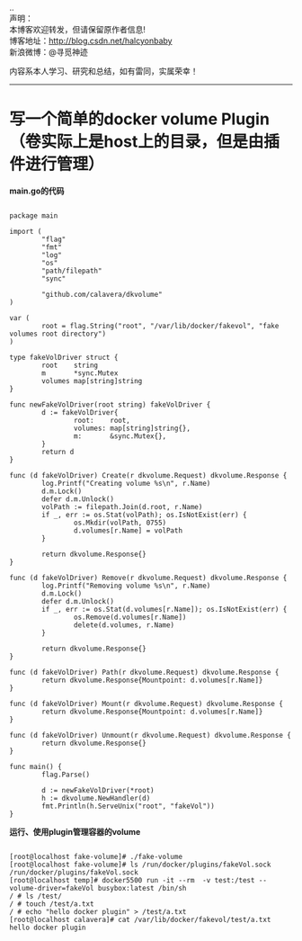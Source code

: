 ..  
声明：   
本博客欢迎转发，但请保留原作者信息!   
博客地址：http://blog.csdn.net/halcyonbaby   
新浪微博：@寻觅神迹

内容系本人学习、研究和总结，如有雷同，实属荣幸！   

----------
# 写一个简单的docker volume Plugin（卷实际上是host上的目录，但是由插件进行管理）
**main.go的代码**
<pre><code>
package main

import (
        "flag"
        "fmt"
        "log"
        "os"
        "path/filepath"
        "sync"

        "github.com/calavera/dkvolume"
)

var (
        root = flag.String("root", "/var/lib/docker/fakevol", "fake volumes root directory")
)

type fakeVolDriver struct {
        root    string
        m       *sync.Mutex
        volumes map[string]string
}

func newFakeVolDriver(root string) fakeVolDriver {
        d := fakeVolDriver{
                root:    root,
                volumes: map[string]string{},
                m:       &sync.Mutex{},
        }
        return d
}

func (d fakeVolDriver) Create(r dkvolume.Request) dkvolume.Response {
        log.Printf("Creating volume %s\n", r.Name)
        d.m.Lock()
        defer d.m.Unlock()
        volPath := filepath.Join(d.root, r.Name)
        if _, err := os.Stat(volPath); os.IsNotExist(err) {
                os.Mkdir(volPath, 0755)
                d.volumes[r.Name] = volPath
        }

        return dkvolume.Response{}
}

func (d fakeVolDriver) Remove(r dkvolume.Request) dkvolume.Response {
        log.Printf("Removing volume %s\n", r.Name)
        d.m.Lock()
        defer d.m.Unlock()
        if _, err := os.Stat(d.volumes[r.Name]); os.IsNotExist(err) {
                os.Remove(d.volumes[r.Name])
                delete(d.volumes, r.Name)
        }

        return dkvolume.Response{}
}

func (d fakeVolDriver) Path(r dkvolume.Request) dkvolume.Response {
        return dkvolume.Response{Mountpoint: d.volumes[r.Name]}
}

func (d fakeVolDriver) Mount(r dkvolume.Request) dkvolume.Response {
        return dkvolume.Response{Mountpoint: d.volumes[r.Name]}
}

func (d fakeVolDriver) Unmount(r dkvolume.Request) dkvolume.Response {
        return dkvolume.Response{}
}

func main() {
        flag.Parse()

        d := newFakeVolDriver(*root)
        h := dkvolume.NewHandler(d)
        fmt.Println(h.ServeUnix("root", "fakeVol"))
}
</code></pre>

**运行、使用plugin管理容器的volume**
<pre><code>
[root@localhost fake-volume]# ./fake-volume
[root@localhost fake-volume]# ls /run/docker/plugins/fakeVol.sock
/run/docker/plugins/fakeVol.sock
[root@localhost temp]# docker5500 run -it --rm  -v test:/test --volume-driver=fakeVol busybox:latest /bin/sh
/ # ls /test/
/ # touch /test/a.txt
/ # echo "hello docker plugin" > /test/a.txt
[root@localhost calavera]# cat /var/lib/docker/fakevol/test/a.txt
hello docker plugin
</code></pre>

